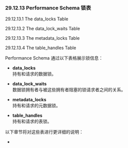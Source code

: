 ### 29.12.13 Performance Schema 锁表

29.12.13.1 The data_locks Table

29.12.13.2 The data_lock_waits Table

29.12.13.3 The metadata_locks Table

29.12.13.4 The table_handles Table

Performance Schema 通过以下表格展示锁信息：

- **data_locks**  
  持有和请求的数据锁。

- **data_lock_waits**  
  数据锁拥有者与被这些拥有者阻塞的锁请求者之间的关系。

- **metadata_locks**  
  持有和请求的元数据锁。

- **table_handles**  
  持有和请求的表锁。

以下章节将对这些表进行更详细的说明：

- 